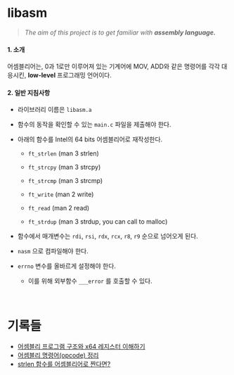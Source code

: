 # libasm

> *The aim of this project is to get familiar with **assembly language.***



#### 1. 소개

어셈블리어는, 0과 1로만 이루어져 있는 기계어에 MOV, ADD와 같은 명령어를 각각 대응시킨, **low-level** 프로그래밍 언어이다.

#### 2. 일반 지침사항

- 라이브러리 이름은 `libasm.a`

- 함수의 동작을 확인할 수 있는 `main.c` 파일을 제출해야 한다.

- 아래의 함수를 Intel의 64 bits 어셈블리어로 재작성한다.

  - `ft_strlen` (man 3 strlen)

  - `ft_strcpy` (man 3 strcpy)

  - `ft_strcmp` (man 3 strcmp)

  - `ft_write` (man 2 write)

  - `ft_read` (man 2 read)

  - `ft_strdup` (man 3 strdup, you can call to malloc)

- 함수에서 매개변수는 `rdi`, `rsi`, `rdx`, `rcx`, `r8`, `r9` 순으로 넘어오게 된다.

- `nasm` 으로 컴파일해야 한다.

- `errno` 변수를 올바르게 설정해야 한다.

  - 이를 위해 외부함수 `___error` 를 호출할 수 있다.

<br>

# 기록들

- [어셈블리 프로그램 구조와 x64 레지스터 이해하기](https://velog.io/@hidaehyunlee/libasm-어셈블리-프로그램-구조와-x64-레지스터-이해하기)
- [어셈블리 명령어(opcode) 정리](https://velog.io/@hidaehyunlee/libasm-어셈블리-명령어-opcode-정리)
- [strlen 함수를 어셈블리어로 짠다면?](https://velog.io/@hidaehyunlee/libasm-strlen-함수를-어셈블리어로-짠다면)

